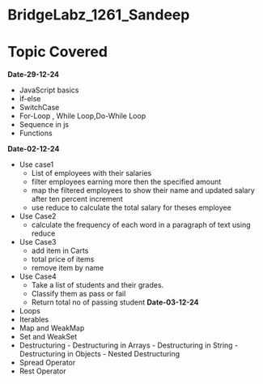 # BridgeLabz_1261_Sandeep
# Topic Covered

**Date-29-12-24**
- JavaScript basics
- if-else
- SwitchCase
- For-Loop , While Loop,Do-While Loop
- Sequence in js
- Functions

**Date-02-12-24**
- Use case1  
     -  List of employees with their salaries
     -  filter  employees earning more then the specified amount
     - map the filtered employees to show their name and  updated salary after ten percent increment
     - use reduce to calculate the total salary for theses employee
- Use Case2
     - calculate the frequency of each word in a paragraph of text using reduce
- Use Case3
     - add item in Carts
     - total price of items
     - remove item by name
- Use Case4
     - Take a list of students and their grades.
     - Classify them as pass or fail
     - Return total no of passing student
  **Date-03-12-24**
- Loops
- Iterables
- Map and WeakMap
- Set and WeakSet
- Destructuring
       - Destructuring in Arrays
       - Destructuring in String
       - Destructuring in Objects
       - Nested Destructuring
- Spread Operator
- Rest Operator

